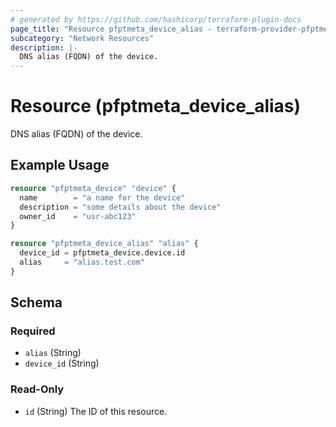 ```yaml
---
# generated by https://github.com/hashicorp/terraform-plugin-docs
page_title: "Resource pfptmeta_device_alias - terraform-provider-pfptmeta"
subcategory: "Network Resources"
description: |-
  DNS alias (FQDN) of the device.
---
```


# Resource (pfptmeta_device_alias)

DNS alias (FQDN) of the device.

## Example Usage

```terraform
resource "pfptmeta_device" "device" {
  name        = "a name for the device"
  description = "some details about the device"
  owner_id    = "usr-abc123"
}

resource "pfptmeta_device_alias" "alias" {
  device_id = pfptmeta_device.device.id
  alias     = "alias.test.com"
}
```

<!-- schema generated by tfplugindocs -->
## Schema

### Required

- `alias` (String)
- `device_id` (String)

### Read-Only

- `id` (String) The ID of this resource.
